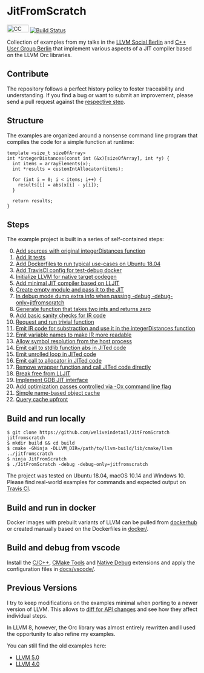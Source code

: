 # JitFromScratch

<a href="https://github.com/weliveindetail/JitFromScratch/blob/master/LICENSE.md"><img src="https://licensebuttons.net/l/by-sa/3.0/88x31.png" alt="CC BY-SA 4.0" width="57" height="20"></a> [![Build Status](https://travis-ci.org/weliveindetail/JitFromScratch.svg?branch=master)](https://travis-ci.org/weliveindetail/JitFromScratch/branches/)

Collection of examples from my talks in the [LLVM Social Berlin](https://www.meetup.com/de-DE/LLVM-Social-Berlin/) and [C++ User Group Berlin](https://www.meetup.com/de-DE/berlincplusplus/) that implement various aspects of a JIT compiler based on the LLVM Orc libraries.

## Contribute

The repository follows a perfect history policy to foster traceability and understanding. If you find a bug or want to submit an improvement, please send a pull request against the [respective step](
https://github.com/weliveindetail/JitFromScratch/branches/all?query=step).

## Structure

The examples are organized around a nonsense command line program that compiles the code for a simple function at runtime:

```
template <size_t sizeOfArray>
int *integerDistances(const int (&x)[sizeOfArray], int *y) {
  int items = arrayElements(x);
  int *results = customIntAllocator(items);

  for (int i = 0; i < items; i++) {
    results[i] = abs(x[i] - y[i]);
  }

  return results;
}
```

## Steps

The example project is built in a series of self-contained steps:

0. [Add sources with original integerDistances function](https://github.com/weliveindetail/JitFromScratch/commit/1e459e7)
1. [Add lit tests](https://github.com/weliveindetail/JitFromScratch/commit/822acce)
2. [Add Dockerfiles to run typical use-cases on Ubuntu 18.04](https://github.com/weliveindetail/JitFromScratch/commit/bafa17e)
3. [Add TravisCI config for test-debug docker](https://github.com/weliveindetail/JitFromScratch/commit/81add37)
4. [Initialize LLVM for native target codegen](https://github.com/weliveindetail/JitFromScratch/commit/a57937b)
5. [Add minimal JIT compiler based on LLJIT](https://github.com/weliveindetail/JitFromScratch/commit/a61a3a9)
6. [Create empty module and pass it to the JIT](https://github.com/weliveindetail/JitFromScratch/commit/8c8318b)
7. [In debug mode dump extra info when passing -debug -debug-only=jitfromscratch](https://github.com/weliveindetail/JitFromScratch/commit/0199b52)
8. [Generate function that takes two ints and returns zero](https://github.com/weliveindetail/JitFromScratch/commit/2396b70)
9. [Add basic sanity checks for IR code](https://github.com/weliveindetail/JitFromScratch/commit/cdf832a)
10. [Request and run trivial function](https://github.com/weliveindetail/JitFromScratch/commit/c1ad3e5)
11. [Emit IR code for substraction and use it in the integerDistances function](https://github.com/weliveindetail/JitFromScratch/commit/8611f68)
12. [Emit variable names to make IR more readable](https://github.com/weliveindetail/JitFromScratch/commit/9c10621)
13. [Allow symbol resolution from the host process](https://github.com/weliveindetail/JitFromScratch/commit/a87601e)
14. [Emit call to stdlib function abs in JITed code](https://github.com/weliveindetail/JitFromScratch/commit/7a87c5c)
15. [Emit unrolled loop in JITed code](https://github.com/weliveindetail/JitFromScratch/commit/ce36196)
16. [Emit call to allocator in JITed code](https://github.com/weliveindetail/JitFromScratch/commit/fc86ecb)
17. [Remove wrapper function and call JITed code directly](https://github.com/weliveindetail/JitFromScratch/commit/44a67bb)
18. [Break free from LLJIT](https://github.com/weliveindetail/JitFromScratch/commit/b5bcb5e)
19. [Implement GDB JIT interface](https://github.com/weliveindetail/JitFromScratch/commit/09bb4cc)
20. [Add optimization passes controlled via -Ox command line flag](https://github.com/weliveindetail/JitFromScratch/commit/377e50a)
21. [Simple name-based object cache](https://github.com/weliveindetail/JitFromScratch/commit/5d131f7)
22. [Query cache upfront](https://github.com/weliveindetail/JitFromScratch/commit/4ec55cf)

## Build and run locally

```
$ git clone https://github.com/weliveindetail/JitFromScratch jitfromscratch
$ mkdir build && cd build
$ cmake -GNinja -DLLVM_DIR=/path/to/llvm-build/lib/cmake/llvm ../jitfromscratch
$ ninja JitFromScratch
$ ./JitFromScratch -debug -debug-only=jitfromscratch
```
The project was tested on Ubuntu 18.04, macOS 10.14 and Windows 10. Please find real-world examples for commands and expected output on [Travis CI](https://travis-ci.org/weliveindetail/JitFromScratch).

## Build and run in docker

Docker images with prebuilt variants of LLVM can be pulled from [dockerhub](https://cloud.docker.com/u/weliveindetail/repository/docker/weliveindetail/jitfromscratch) or created manually based on the Dockerfiles in [docker/](https://github.com/weliveindetail/JitFromScratch/tree/master/docker).

## Build and debug from vscode

Install the [C/C++](https://marketplace.visualstudio.com/items?itemName=ms-vscode.cpptools), [
CMake Tools](https://marketplace.visualstudio.com/items?itemName=vector-of-bool.cmake-tools) and [Native Debug](https://marketplace.visualstudio.com/items?itemName=webfreak.debug) extensions and apply the configuration files in [docs/vscode/](https://github.com/weliveindetail/JitFromScratch/tree/master/docs/vscode).

## Previous Versions

I try to keep modifications on the examples minimal when porting to a newer version of LLVM. This allows to [diff for API changes](https://github.com/weliveindetail/JitFromScratch/tree/master/llvm50#previous-versions) and see how they affect individual steps.

In LLVM 8, however, the Orc library was almost entirely rewritten and I used the opportunity to also refine my examples.

You can still find the old examples here:

* [LLVM 5.0](https://github.com/weliveindetail/JitFromScratch/tree/master/llvm50)
* [LLVM 4.0](https://github.com/weliveindetail/JitFromScratch/tree/master/llvm40)
